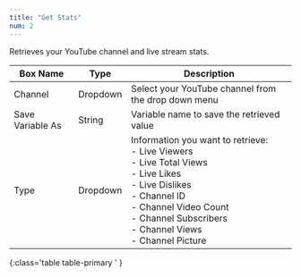 ```yaml
---
title: "Get Stats"
num: 2
---
```


Retrieves your YouTube channel and live stream stats.

| Box Name | Type | Description | 
|-------|--------|--------|
|Channel|Dropdown|Select your YouTube channel from the drop down menu
|Save Variable As|String|Variable name to save the retrieved value
|Type|Dropdown|Information you want to retrieve:<br/> - Live Viewers<br/> - Live Total Views<br/> - Live Likes <br/> - Live Dislikes <br/> -  Channel ID <br/> - Channel Video Count <br/> - Channel Subscribers <br/> - Channel Views <br/> - Channel Picture
{:class='table table-primary ' }












